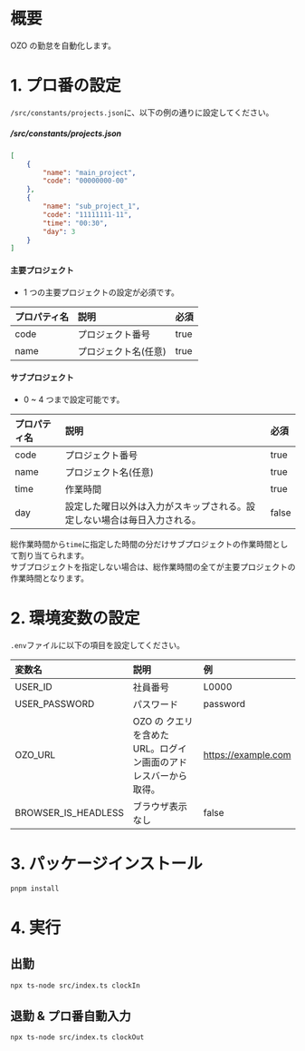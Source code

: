 # 概要

OZO の勤怠を自動化します。

# 1. プロ番の設定

`/src/constants/projects.json`に、以下の例の通りに設定してください。

##### /src/constants/projects.json

```json
[
	{
		"name": "main_project",
		"code": "00000000-00"
	},
	{
		"name": "sub_project_1",
		"code": "11111111-11",
		"time": "00:30",
		"day": 3
	}
]
```

#### 主要プロジェクト

-   1 つの主要プロジェクトの設定が必須です。

| プロパティ名 | 説明                 | 必須 |
| :----------- | :------------------- | :--- |
| code         | プロジェクト番号     | true |
| name         | プロジェクト名(任意) | true |

#### サブプロジェクト

-   0 ~ 4 つまで設定可能です。

| プロパティ名 | 説明                                                                     | 必須  |
| :----------- | :----------------------------------------------------------------------- | :---- |
| code         | プロジェクト番号                                                         | true  |
| name         | プロジェクト名(任意)                                                     | true  |
| time         | 作業時間                                                                 | true  |
| day          | 設定した曜日以外は入力がスキップされる。設定しない場合は毎日入力される。 | false |

総作業時間から`time`に指定した時間の分だけサブプロジェクトの作業時間として割り当てられます。  
サブプロジェクトを指定しない場合は、総作業時間の全てが主要プロジェクトの作業時間となります。

# 2. 環境変数の設定

`.env`ファイルに以下の項目を設定してください。

| 変数名              | 説明                                                            | 例                  |
| :------------------ | :-------------------------------------------------------------- | :------------------ |
| USER_ID             | 社員番号                                                        | L0000               |
| USER_PASSWORD       | パスワード                                                      | password            |
| OZO_URL             | OZO の クエリを含めた URL。ログイン画面のアドレスバーから取得。 | https://example.com |
| BROWSER_IS_HEADLESS | ブラウザ表示なし                                                | false               |

# 3. パッケージインストール

```bash
pnpm install
```

# 4. 実行

## 出勤

```bash
npx ts-node src/index.ts clockIn
```

## 退勤 & プロ番自動入力

```bash
npx ts-node src/index.ts clockOut
```
